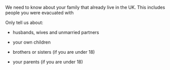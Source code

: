 
We need to know about your family that already live in the UK. This includes
people you were evacuated with

Only tell us about:
 - husbands, wives and unmarried partners
   
 - your own children
   
 - brothers or sisters (if you are under 18)
   
 - your parents (if you are under 18)

